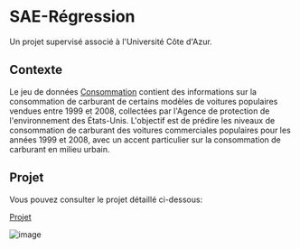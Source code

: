 # SAE-Régression
Un projet supervisé associé à l'Université Côte d'Azur.

## Contexte
Le jeu de données [Consommation](Consommations.csv) contient des informations sur la consommation de carburant de certains modèles de voitures populaires vendues entre 1999 et 2008, collectées par l'Agence de protection de l'environnement des États-Unis.
L'objectif est de prédire les niveaux de consommation de carburant des voitures commerciales populaires pour les années 1999 et 2008, avec un accent particulier sur la consommation de carburant en milieu urbain.

## Projet

Vous pouvez consulter le projet détaillé ci-dessous:

[Projet](https://github.com/marktr11/SAE-Regression/blob/main/SAE_Regression_TRAN.pdf)

![image](https://i.pinimg.com/564x/42/22/23/4222236255eb26eed82702dd9a9e5009.jpg)
